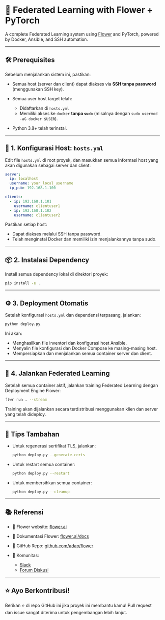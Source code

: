 # 🚀 Federated Learning with Flower + PyTorch

A complete Federated Learning system using [Flower](https://flower.ai/) and PyTorch, powered by Docker, Ansible, and SSH automation.

---

## 🛠️ Prerequisites

Sebelum menjalankan sistem ini, pastikan:

* Semua host (server dan client) dapat diakses via **SSH tanpa password** (menggunakan SSH key).
* Semua user host target telah:

  * Didaftarkan di `hosts.yml`
  * Memiliki akses ke `docker` **tanpa `sudo`** (misalnya dengan `sudo usermod -aG docker $USER`).
* Python 3.8+ telah terinstal.

---

## 📄 1. Konfigurasi Host: `hosts.yml`

Edit file `hosts.yml` di root proyek, dan masukkan semua informasi host yang akan digunakan sebagai server dan client:

```yaml
server:
  ip: localhost
  username: your_local_username
  ip_pub: 192.168.1.100

clients:
  - ip: 192.168.1.101
    username: clientuser1
  - ip: 192.168.1.102
    username: clientuser2
```

Pastikan setiap host:

* Dapat diakses melalui SSH tanpa password.
* Telah menginstal Docker dan memiliki izin menjalankannya tanpa sudo.

---

## 📦 2. Instalasi Dependency

Install semua dependency lokal di direktori proyek:

```bash
pip install -e .
```

---

## ⚙️ 3. Deployment Otomatis

Setelah konfigurasi `hosts.yml` dan dependensi terpasang, jalankan:

```bash
python deploy.py
```

Ini akan:

* Menghasilkan file inventori dan konfigurasi host Ansible.
* Menyalin file konfigurasi dan Docker Compose ke masing-masing host.
* Mempersiapkan dan menjalankan semua container server dan client.

---

## 🧠 4. Jalankan Federated Learning

Setelah semua container aktif, jalankan training Federated Learning dengan Deployment Engine Flower:

```bash
flwr run . --stream
```

Training akan dijalankan secara terdistribusi menggunakan klien dan server yang telah dideploy.

---

## 📌 Tips Tambahan

* Untuk regenerasi sertifikat TLS, jalankan:

  ```bash
  python deploy.py --generate-certs
  ```

* Untuk restart semua container:

  ```bash
  python deploy.py --restart
  ```

* Untuk membersihkan semua container:

  ```bash
  python deploy.py --cleanup
  ```

---

## 📚 Referensi

* 🌼 Flower website: [flower.ai](https://flower.ai/)
* 📖 Dokumentasi Flower: [flower.ai/docs](https://flower.ai/docs/)
* 🐙 GitHub Repo: [github.com/adap/flower](https://github.com/adap/flower)
* 💬 Komunitas:

  * [Slack](https://flower.ai/join-slack/)
  * [Forum Diskusi](https://discuss.flower.ai/)

---

## ⭐️ Ayo Berkontribusi!

Berikan ⭐ di repo GitHub ini jika proyek ini membantu kamu!
Pull request dan issue sangat diterima untuk pengembangan lebih lanjut.
